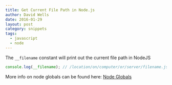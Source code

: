 ```yaml
---
title: Get Current File Path in Node.js
author: David Wells
date: 2016-01-29
layout: post
category: snippets
tags:
  - javascript
  - node
---
```


The `__filename` constant will print out the current file path in NodeJS

```js
console.log(__filename); // /location/on/computer/or/server/filename.js
```

More info on node globals can be found here: [Node Globals](https://nodejs.org/api/globals.html)
